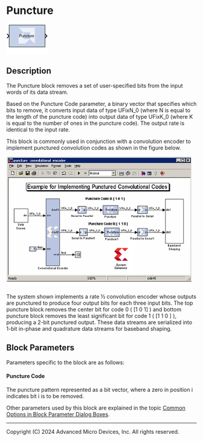 # Puncture

![](./Images/block.png)

## Description

The Puncture block removes a set of user-specified bits from the
input words of its data stream.

Based on the Puncture Code parameter, a binary vector that specifies
which bits to remove, it converts input data of type UFixN_0 (where N
is equal to the length of the puncture code) into output data of type
UFixK_0 (where K is equal to the number of ones in the puncture code).
The output rate is identical to the input rate.

This block is commonly used in conjunction with a convolution encoder to
implement punctured convolution codes as shown in the figure below.

![](./Images/ogo1555606881839.png)

The system shown implements a rate ½ convolution encoder whose outputs
are punctured to produce four output bits for each three input bits. The
top puncture block removes the center bit for code 0 ( \[1 0 1\] ) and
bottom puncture block removes the least significant bit for code 1 ( \[1
1 0 \] ), producing a 2-bit punctured output. These data streams are
serialized into 1-bit in-phase and quadrature data streams for baseband
shaping.

## Block Parameters

Parameters specific to the block are as follows:

#### Puncture Code  
The puncture pattern represented as a bit vector, where a zero in
position i indicates bit i is to be removed.

Other parameters used by this block are explained in the topic [Common
Options in Block Parameter Dialog
Boxes](../../GEN/common-options/README.md).

--------------
Copyright (C) 2024 Advanced Micro Devices, Inc.
All rights reserved.
